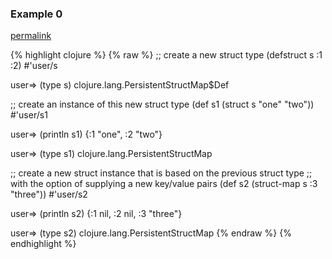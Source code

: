 ### Example 0
[permalink](#example-0)

{% highlight clojure %}
{% raw %}
;; create a new struct type
(defstruct s :1 :2)
#'user/s

user=> (type s)
clojure.lang.PersistentStructMap$Def

;; create an instance of this new struct type
(def s1 (struct s "one" "two"))
#'user/s1

user=> (println s1)
{:1 "one", :2 "two"}

user=> (type s1)
clojure.lang.PersistentStructMap

;; create a new struct instance that is based on the previous struct type
;; with the option of supplying a new key/value pairs
(def s2 (struct-map s :3 "three"))
#'user/s2

user=> (println s2)
{:1 nil, :2 nil, :3 "three"}

user=> (type s2)
clojure.lang.PersistentStructMap
{% endraw %}
{% endhighlight %}


